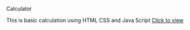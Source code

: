 Calculator 

This is basic calculation using HTML CSS and Java Script [Click to view](https://gulshan0201.github.io/HTML-CSS-JavaScript-Projects/Calculator/index.html)
